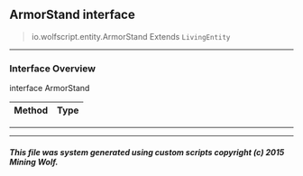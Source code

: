 ## ArmorStand __interface__

>io.wolfscript.entity.ArmorStand
>Extends `LivingEntity`

---

### Interface Overview

interface ArmorStand

Method | Type   
--- | :--- 



---

---


##### This file was system generated using custom scripts copyright (c) 2015 Mining Wolf.
	

